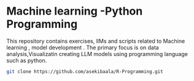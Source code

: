 
# Machine learning -Python Programming

This repository contains exercises, llMs and scripts related to Machine learning , model development . The primary focus is on data analysis,Visualizatin creating LLM models using  programming language such as python.

```bash
git clone https://github.com/asekibaala/R-Programming.git
```
